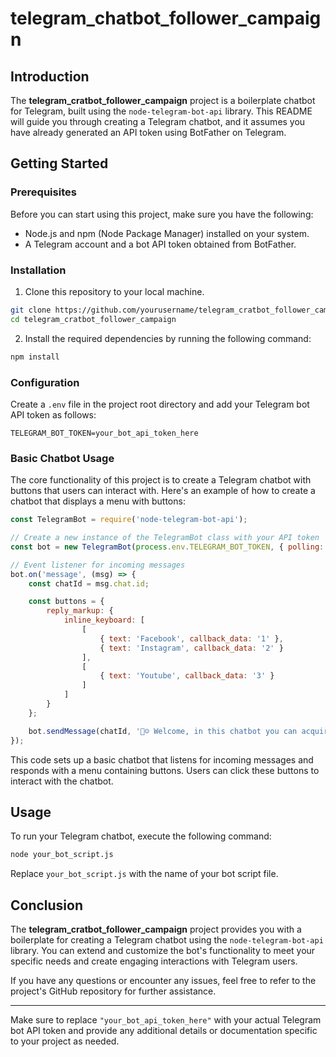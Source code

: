 
# telegram_chatbot_follower_campaign

## Introduction

The **telegram_cratbot_follower_campaign** project is a boilerplate chatbot for Telegram, built using the `node-telegram-bot-api` library. This README will guide you through creating a Telegram chatbot, and it assumes you have already generated an API token using BotFather on Telegram.

## Getting Started

### Prerequisites

Before you can start using this project, make sure you have the following:

- Node.js and npm (Node Package Manager) installed on your system.
- A Telegram account and a bot API token obtained from BotFather.

### Installation

1. Clone this repository to your local machine.

```bash
git clone https://github.com/yourusername/telegram_cratbot_follower_campaign.git
cd telegram_cratbot_follower_campaign
```

2. Install the required dependencies by running the following command:

```bash
npm install
```

### Configuration

Create a `.env` file in the project root directory and add your Telegram bot API token as follows:

```env
TELEGRAM_BOT_TOKEN=your_bot_api_token_here
```

### Basic Chatbot Usage

The core functionality of this project is to create a Telegram chatbot with buttons that users can interact with. Here's an example of how to create a chatbot that displays a menu with buttons:

```javascript
const TelegramBot = require('node-telegram-bot-api');

// Create a new instance of the TelegramBot class with your API token
const bot = new TelegramBot(process.env.TELEGRAM_BOT_TOKEN, { polling: true });

// Event listener for incoming messages
bot.on('message', (msg) => {
    const chatId = msg.chat.id;

    const buttons = {
        reply_markup: {
            inline_keyboard: [
                [
                    { text: 'Facebook', callback_data: '1' },
                    { text: 'Instagram', callback_data: '2' }
                ],
                [
                    { text: 'Youtube', callback_data: '3' }
                ]
            ]
        }
    };

    bot.sendMessage(chatId, '🤖☺️ Welcome, in this chatbot you can acquire Likes according to your publication or video that you want to boost!', buttons);
});
```

This code sets up a basic chatbot that listens for incoming messages and responds with a menu containing buttons. Users can click these buttons to interact with the chatbot.

## Usage

To run your Telegram chatbot, execute the following command:

```bash
node your_bot_script.js
```

Replace `your_bot_script.js` with the name of your bot script file.

## Conclusion

The **telegram_cratbot_follower_campaign** project provides you with a boilerplate for creating a Telegram chatbot using the `node-telegram-bot-api` library. You can extend and customize the bot's functionality to meet your specific needs and create engaging interactions with Telegram users.

If you have any questions or encounter any issues, feel free to refer to the project's GitHub repository for further assistance.

--- 

Make sure to replace `"your_bot_api_token_here"` with your actual Telegram bot API token and provide any additional details or documentation specific to your project as needed.
